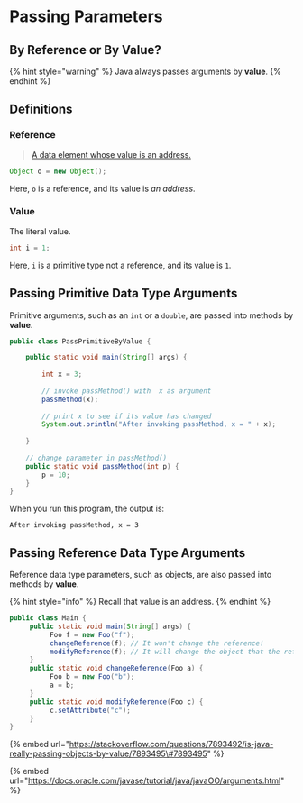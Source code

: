 # Passing Parameters

## By Reference or By Value?

{% hint style="warning" %}
Java always passes arguments by **value**.
{% endhint %}

## Definitions

### Reference

> [A data element whose value is an address.](https://docs.oracle.com/javase/tutorial/information/glossary.html#reference)

```java
Object o = new Object();
```

Here, `o` is a reference, and its value is _an address_.

### Value

The literal value.

```java
int i = 1;
```

Here, `i` is a primitive type not a reference, and its value is `1`.

## Passing Primitive Data Type Arguments

Primitive arguments, such as an `int` or a `double`, are passed into methods by **value**.

```java
public class PassPrimitiveByValue {

    public static void main(String[] args) {
           
        int x = 3;
           
        // invoke passMethod() with  x as argument
        passMethod(x);
           
        // print x to see if its value has changed
        System.out.println("After invoking passMethod, x = " + x);
           
    }
        
    // change parameter in passMethod()
    public static void passMethod(int p) {
        p = 10;
    }
}
```

When you run this program, the output is:

```text
After invoking passMethod, x = 3
```

## Passing Reference Data Type Arguments

Reference data type parameters, such as objects, are also passed into methods by **value**.

{% hint style="info" %}
Recall that value is an address.
{% endhint %}

```java
public class Main {
     public static void main(String[] args) {
          Foo f = new Foo("f");
          changeReference(f); // It won't change the reference!
          modifyReference(f); // It will change the object that the reference refers to!
     }
     public static void changeReference(Foo a) {
          Foo b = new Foo("b");
          a = b;
     }
     public static void modifyReference(Foo c) {
          c.setAttribute("c");
     }
}
```

{% embed url="https://stackoverflow.com/questions/7893492/is-java-really-passing-objects-by-value/7893495\#7893495" %}

{% embed url="https://docs.oracle.com/javase/tutorial/java/javaOO/arguments.html" %}

